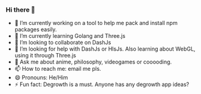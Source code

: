 ### Hi there 👋


- 🔭 I’m currently working on a tool to help me pack and install npm packages easily.
- 🌱 I’m currently learning Golang and Three.js
- 👯 I’m looking to collaborate on DashJs
- 🤔 I’m looking for help with DashJs or HlsJs. Also learning about WebGL, using it through Three.js
- 💬 Ask me about anime, philosophy, videogames or cooooding.
- 📫 How to reach me: email me pls.
- 😄 Pronouns: He/Him
- ⚡ Fun fact: Degrowth is a must. Anyone has any degrowth app ideas?
